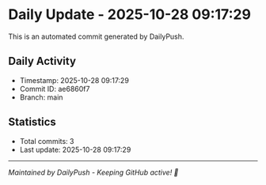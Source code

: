 # Daily Update - 2025-10-28 09:17:29

This is an automated commit generated by DailyPush.

## Daily Activity
- Timestamp: 2025-10-28 09:17:29
- Commit ID: ae6860f7
- Branch: main

## Statistics
- Total commits: 3
- Last update: 2025-10-28 09:17:29

---
*Maintained by DailyPush - Keeping GitHub active! 🚀*
